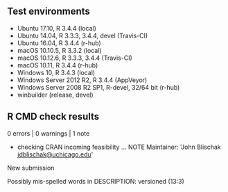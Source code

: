 ## Test environments

* Ubuntu 17.10, R 3.4.4 (local)
* Ubuntu 14.04, R 3.3.3, 3.4.4, devel (Travis-CI)
* Ubuntu 16.04, R 3.4.4 (r-hub)
* macOS 10.10.5, R 3.3.2 (local)
* macOS 10.12.6, R 3.3.3, 3.4.4 (Travis-CI)
* macOS 10.11, R 3.4.4 (r-hub)
* Windows 10, R 3.4.3 (local)
* Windows Server 2012 R2, R 3.4.4 (AppVeyor)
* Windows Server 2008 R2 SP1, R-devel, 32/64 bit (r-hub)
* winbuilder (release, devel)

## R CMD check results

0 errors | 0 warnings | 1 note

* checking CRAN incoming feasibility ... NOTE
Maintainer: 'John Blischak <jdblischak@uchicago.edu>'

New submission

Possibly mis-spelled words in DESCRIPTION:
  versioned (13:3)
